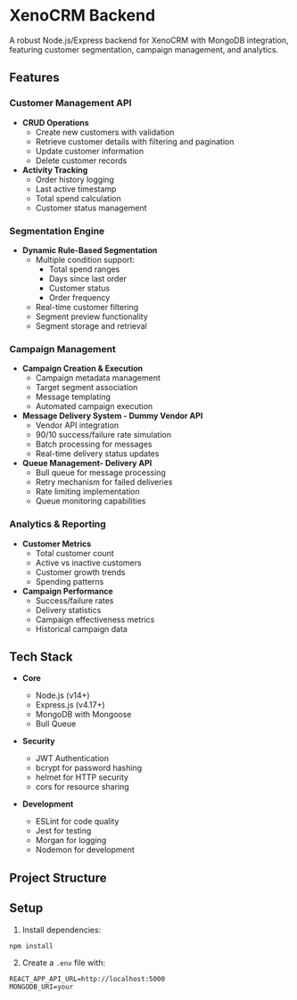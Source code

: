 # XenoCRM Backend

A robust Node.js/Express backend for XenoCRM with MongoDB integration, featuring customer segmentation, campaign management, and analytics.

## Features

### Customer Management API
- **CRUD Operations**
  - Create new customers with validation
  - Retrieve customer details with filtering and pagination
  - Update customer information
  - Delete customer records
- **Activity Tracking**
  - Order history logging
  - Last active timestamp
  - Total spend calculation
  - Customer status management

### Segmentation Engine
- **Dynamic Rule-Based Segmentation**
  - Multiple condition support:
    - Total spend ranges
    - Days since last order
    - Customer status
    - Order frequency
  - Real-time customer filtering
  - Segment preview functionality
  - Segment storage and retrieval

### Campaign Management
- **Campaign Creation & Execution**
  - Campaign metadata management
  - Target segment association
  - Message templating
  - Automated campaign execution
- **Message Delivery System - Dummy Vendor API**
  - Vendor API integration
  - 90/10 success/failure rate simulation
  - Batch processing for messages
  - Real-time delivery status updates
- **Queue Management- Delivery API**
  - Bull queue for message processing
  - Retry mechanism for failed deliveries
  - Rate limiting implementation
  - Queue monitoring capabilities

### Analytics & Reporting
- **Customer Metrics**
  - Total customer count
  - Active vs inactive customers
  - Customer growth trends
  - Spending patterns
- **Campaign Performance**
  - Success/failure rates
  - Delivery statistics
  - Campaign effectiveness metrics
  - Historical campaign data

## Tech Stack

- **Core**
  - Node.js (v14+)
  - Express.js (v4.17+)
  - MongoDB with Mongoose
  - Bull Queue

- **Security**
  - JWT Authentication
  - bcrypt for password hashing
  - helmet for HTTP security
  - cors for resource sharing

- **Development**
  - ESLint for code quality
  - Jest for testing
  - Morgan for logging
  - Nodemon for development

## Project Structure

## Setup

1. Install dependencies:
```bash
npm install
```

2. Create a `.env` file with:
```
REACT_APP_API_URL=http://localhost:5000
MONGODB_URI=your 
